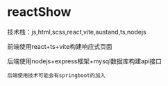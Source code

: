 # reactShow
技术栈：js,html,scss,react,vite,austand,ts,nodejs

前端使用react+ts+vite构建响应式页面

后端使用nodejs+express框架+mysql数据库构建api接口

```后端使用技术可能会有springboot的加入```
